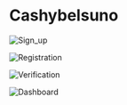 # Cashybelsuno

![Sign_up](https://user-images.githubusercontent.com/104627180/180286422-c943f9f1-74a8-4c32-8748-ba97a9459361.png)

![Registration](https://user-images.githubusercontent.com/104627180/180286501-fb81a80a-12bc-430a-ad6b-7d2565a702c9.png)

![Verification](https://user-images.githubusercontent.com/104627180/180286518-c021026a-14e9-4bd9-94db-acf058f17425.png)

![Dashboard](https://user-images.githubusercontent.com/104627180/180286526-55f7fa7d-4662-4d01-8629-85426dbed357.png)
